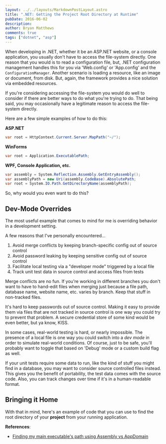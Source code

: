 ```yaml
---
layout: ../../layouts/MarkdownPostLayout.astro
title: ".NET: Getting the Project Root Directory at Runtime"
pubDate: 2016-06-02
description:
author: Bryan Matthews
comments: true
tags: ["dotnet", "asp"]
---
```


When developing in .NET, whether it be an ASP.NET website, or a console
application, you usually don't have to access the file-system directly. One
reason that you would is to read a configuration file, but, .NET
configuration management handles this for you via 'Web.config' or 'App.config'
and the `ConfigurationManager`. Another scenario is loading a resource, like an
image or document, from disk. But, again, the framework provides a nice solution
via embedded resources.

If you're considering accessing the file-system you would do well to consider
if there are better ways to do what you're trying to do. That being said, you
may occasionally have a legitimate reason to access the file-system directly.

Here are a few simple examples of how to do this:

**ASP.NET**

```csharp
var root = HttpContext.Current.Server.MapPath("~/");
```

**WinForms**

```csharp
var root = Application.ExecutablePath;
```

**WPF, Console Application, etc.**

```csharp
var assembly = System.Reflection.Assembly.GetEntryAssembly();
var assemblyPath = new Uri(assembly.CodeBase).AbsolutePath;
var root = System.IO.Path.GetDirectoryName(assemblyPath);
```

So, why would you even want to do this?

## Dev-Mode Overrides

The most useful example that comes to mind for me is overriding behavior in a
development setting.

A few reasons that I've personally encountered...

1. Avoid merge conflicts by keeping branch-specific config out of source control
2. Avoid password leaking by keeping sensitive config out of source control
3. Facilitate local testing via a "developer mode" triggered by a local file
4. Track unit test data in source control and access files from tests

Merge conflicts are no fun. If you're working in different branches you don't
want to have to hand-edit files when merging just because a file path, database
name, website name, etc. varies by branch. Keep that stuff in non-tracked files.

It's hard to keep passwords out of source control. Making it easy to provide
them via files that are not tracked in source control is one way you could try
to prevent that problem. A secure credential store of some kind would be even
better, but ya know, KISS.

In some cases, real-world testing is hard, or nearly impossible. The presence
of a local file is one way you could switch into a *dev mode* in order to
simulate real-world conditions. Of course, just to be safe, you'll probably
want to toggle that based on 'Debug' mode or a custom build flag as well.

If your unit tests require some data to run, like the kind of stuff you might
find in a database, you may want to consider source controlled files instead.
This gives you the benefit of portability, the test data comes with the source
code. Also, you can track changes over time if it's in a human-readable format.

## Bringing it Home

With that in mind, here's an example of code that you can use to find the root
directory of your **project** from your running application.

<script src="https://gist.github.com/mattheyan/042bc4979140a406b1abcdfb6097573b.js"></script>

**References**:

* [Finding my main executable's path using Assembly vs AppDomain]( http://stackoverflow.com/questions/1642827/finding-my-main-executables-path-using-assembly-vs-appdomain)
